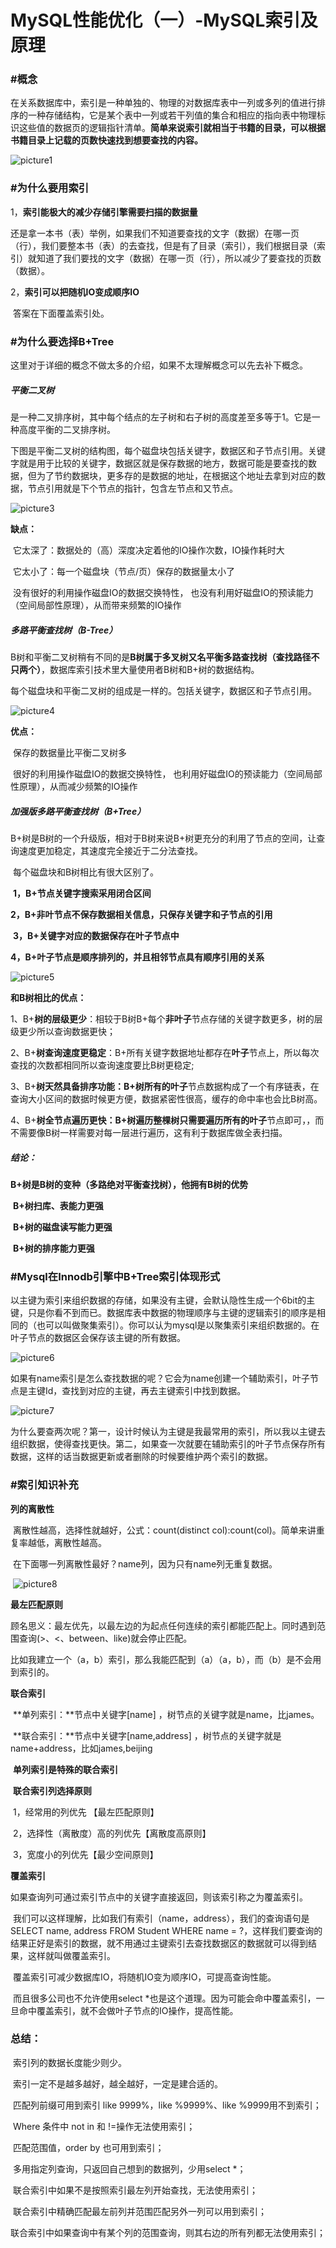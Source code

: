 # MySQL性能优化（一）-MySQL索引及原理

### #概念

在关系数据库中，索引是一种单独的、物理的对数据库表中一列或多列的值进行排序的一种存储结构，它是某个表中一列或若干列值的集合和相应的指向表中物理标识这些值的数据页的逻辑指针清单。**简单来说索引就相当于书籍的目录，可以根据书籍目录上记载的页数快速找到想要查找的内容。**

![picture1](D:\Skill\Git\Repository\Notebook\MysqlPerformanceOptimization\images\picture1.png)



### #为什么要用索引

1，**索引能极大的减少存储引擎需要扫描的数据量**

​	还是拿一本书（表）举例，如果我们不知道要查找的文字（数据）在哪一页（行），我们要整本书（表）的去查找，但是有了目录（索引），我们根据目录（索引）就知道了我们要找的文字（数据）在哪一页（行），所以减少了要查找的页数（数据）。

2，**索引可以把随机IO变成顺序IO** 

​	答案在下面覆盖索引处。



### #为什么要选择B+Tree

这里对于详细的概念不做太多的介绍，如果不太理解概念可以先去补下概念。

##### 平衡二叉树

​	是一种二叉排序树，其中每个结点的左子树和右子树的高度差至多等于1。它是一种高度平衡的二叉排序树。

​	下图是平衡二叉树的结构图，每个磁盘块包括关键字，数据区和子节点引用。关键字就是用于比较的关键字，数据区就是保存数据的地方，数据可能是要查找的数据，但为了节约数据块，更多存的是数据的地址，在根据这个地址去拿到对应的数据，节点引用就是下个节点的指针，包含左节点和又节点。

![picture3](D:\Skill\Git\Repository\Notebook\MysqlPerformanceOptimization\images\picture3.png)

**缺点：**

​	它太深了：数据处的（高）深度决定着他的IO操作次数，IO操作耗时大 

​	它太小了：每一个磁盘块（节点/页）保存的数据量太小了 

​	没有很好的利用操作磁盘IO的数据交换特性， 也没有利用好磁盘IO的预读能力（空间局部性原理），从而带来频繁的IO操作



##### 多路平衡查找树（B-Tree）

​	B树和平衡二叉树稍有不同的是**B树属于多叉树又名平衡多路查找树（查找路径不只两个）**，数据库索引技术里大量使用者B树和B+树的数据结构。

​	每个磁盘块和平衡二叉树的组成是一样的。包括关键字，数据区和子节点引用。

![picture4](D:\Skill\Git\Repository\Notebook\MysqlPerformanceOptimization\images\picture4.png)

**优点：**

​	保存的数据量比平衡二叉树多 

​	很好的利用操作磁盘IO的数据交换特性， 也利用好磁盘IO的预读能力（空间局部性原理），从而减少频繁的IO操作



##### 加强版多路平衡查找树（B+Tree）

​	B+树是B树的一个升级版，相对于B树来说B+树更充分的利用了节点的空间，让查询速度更加稳定，其速度完全接近于二分法查找。

​	每个磁盘块和B树相比有很大区别了。

​	**1，B+节点关键字搜索采用闭合区间** 

​	**2，B+非叶节点不保存数据相关信息，只保存关键字和子节点的引用** 

​	**3，B+关键字对应的数据保存在叶子节点中** 

​	**4，B+叶子节点是顺序排列的，并且相邻节点具有顺序引用的关系**

![picture5](D:\Skill\Git\Repository\Notebook\MysqlPerformanceOptimization\images\picture5.png)

**和B树相比的优点：**

​	1、B+**树的层级更少**：相较于B树B+每个**非叶子**节点存储的关键字数更多，树的层级更少所以查询数据更快；

​	2、B+**树查询速度更稳定**：B+所有关键字数据地址都存在**叶子**节点上，所以每次查找的次数都相同所以查询速度要比B树更稳定;

​	3、B+**树天然具备排序功能：**B+树所有的**叶子**节点数据构成了一个有序链表，在查询大小区间的数据时候更方便，数据紧密性很高，缓存的命中率也会比B树高。

​	4、B+**树全节点遍历更快：**B+树遍历整棵树只需要遍历所有的**叶子**节点即可，，而不需要像B树一样需要对每一层进行遍历，这有利于数据库做全表扫描。



##### 结论：

​	**B+树是B树的变种（多路绝对平衡查找树），他拥有B树的优势**

​	**B+树扫库、表能力更强** 

​	**B+树的磁盘读写能力更强** 

​	**B+树的排序能力更强** 



### #Mysql在Innodb引擎中B+Tree索引体现形式

​	以主键为索引来组织数据的存储，如果没有主键，会默认隐性生成一个6bit的主键，只是你看不到而已。数据库表中数据的物理顺序与主键的逻辑索引的顺序是相同的（也可以叫做聚集索引）。你可以认为mysql是以聚集索引来组织数据的。在叶子节点的数据区会保存该主键的所有数据。

![picture6](D:\Skill\Git\Repository\Notebook\MysqlPerformanceOptimization\images\picture6.png)

如果有name索引是怎么查找数据的呢？它会为name创建一个辅助索引，叶子节点是主键Id，查找到对应的主键，再去主键索引中找到数据。

![picture7](D:\Skill\Git\Repository\Notebook\MysqlPerformanceOptimization\images\picture7.png)

为什么要查两次呢？第一，设计时候认为主键是我最常用的索引，所以我以主键去组织数据，使得查找更快。第二，如果查一次就要在辅助索引的叶子节点保存所有数据，这样的话当数据更新或者删除的时候要维护两个索引的数据。



### #索引知识补充

**列的离散性**

​	离散性越高，选择性就越好，公式：count(distinct col):count(col)。简单来讲重复率越低，离散性越高。

​	在下面哪一列离散性最好？name列，因为只有name列无重复数据。

​	![picture8](D:\Skill\Git\Repository\Notebook\MysqlPerformanceOptimization\images\picture8.png)

**最左匹配原则**

​	顾名思义：最左优先，以最左边的为起点任何连续的索引都能匹配上。同时遇到范围查询(>、<、between、like)就会停止匹配。

​	比如我建立一个（a，b）索引，那么我能匹配到（a）（a，b），而（b）是不会用到索引的。

**联合索引**

​	**单列索引：**节点中关键字[name] ，树节点的关键字就是name，比james。

​	**联合索引：**节点中关键字[name,address] ，树节点的关键字就是name+address，比如james,beijing

​	**单列索引是特殊的联合索引** 

​	**联合索引列选择原则** 

​		1，经常用的列优先 【最左匹配原则】 

​		2，选择性（离散度）高的列优先【离散度高原则】 

​		3，宽度小的列优先【最少空间原则】

**覆盖索引**

​	如果查询列可通过索引节点中的关键字直接返回，则该索引称之为覆盖索引。

​	我们可以这样理解，比如我们有索引（name，address），我们的查询语句是 SELECT name, address FROM Student WHERE name = ?，这样我们要查询的结果正好是索引的数据，就不用通过主键索引去查找数据区的数据就可以得到结果，这样就叫做覆盖索引。

​	覆盖索引可减少数据库IO，将随机IO变为顺序IO，可提高查询性能。

​	而且很多公司也不允许使用select *也是这个道理。因为可能会命中覆盖索引，一旦命中覆盖索引，就不会做叶子节点的IO操作，提高性能。



### 总结：

​	索引列的数据长度能少则少。 

​	索引一定不是越多越好，越全越好，一定是建合适的。 

​	匹配列前缀可用到索引 like 9999%，like %9999%、like %9999用不到索引； 

​	Where 条件中 not in 和 !=操作无法使用索引； 

​	匹配范围值，order by 也可用到索引； 

​	多用指定列查询，只返回自己想到的数据列，少用select *； 

​	联合索引中如果不是按照索引最左列开始查找，无法使用索引； 

​	联合索引中精确匹配最左前列并范围匹配另外一列可以用到索引； 

​	联合索引中如果查询中有某个列的范围查询，则其右边的所有列都无法使用索引；

​	